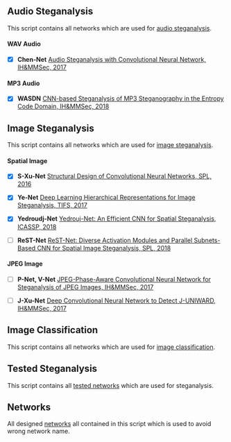 ## Audio Steganalysis
This script contains all networks which are used for [audio steganalysis](https://github.com/Charleswyt/tf_audio_steganalysis/blob/master/src/networks/audio_steganalysis.py).

#### WAV Audio
  
* [x] **Chen-Net** [Audio Steganalysis with Convolutional Neural Network, IH&MMSec, 2017](https://dl.acm.org/citation.cfm?id=3083234)

#### MP3 Audio

* [x] **WASDN** [CNN-based Steganalysis of MP3 Steganography in the Entropy Code Domain, IH&MMSec, 2018](https://dl.acm.org/citation.cfm?id=3206011)

## Image Steganalysis
This script contains all networks which are used for [image steganalysis](https://github.com/Charleswyt/tf_audio_steganalysis/blob/master/src/networks/image_steganalysis.py).

#### Spatial Image

* [x] **S-Xu-Net** [Structural Design of Convolutional Neural Networks, SPL, 2016](https://ieeexplore.ieee.org/document/7444146)

* [x] **Ye-Net** [Deep Learning Hierarchical Representations for Image Steganalysis, TIFS, 2017](https://ieeexplore.ieee.org/document/7937836)

* [x] **Yedroudj-Net** [Yedrouj-Net: An Efficient CNN for Spatial Steganalysis, ICASSP, 2018](https://ieeexplore.ieee.org/document/8461438)

* [ ] **ReST-Net** [ReST-Net: Diverse Activation Modules and Parallel Subnets-Based CNN for Spatial Image Steganalysis, SPL, 2018](https://ieeexplore.ieee.org/document/8322175)

#### JPEG Image

* [ ] **P-Net, V-Net** [JPEG-Phase-Aware Convolutional Neural Network for Steganalysis of JPEG Images, IH&MMSec, 2017](https://dl.acm.org/citation.cfm?id=3083248)

* [ ] **J-Xu-Net** [Deep Convolutional Neural Network to Detect J-UNIWARD, IH&MMSec, 2017](https://dl.acm.org/citation.cfm?id=3083236)

## Image Classification
This script contains all networks which are used for [image classification](https://github.com/Charleswyt/tf_audio_steganalysis/blob/master/src/networks/image_classification.py).

## Tested Steganalysis
This script contains all [tested networks](https://github.com/Charleswyt/tf_audio_steganalysis/blob/master/src/networks/tested_steganalysis.py) which are used for steganalysis.

## Networks
All designed [networks](https://github.com/Charleswyt/tf_audio_steganalysis/blob/master/src/networks/networks.py) all contained in this script which is used to avoid wrong network name.